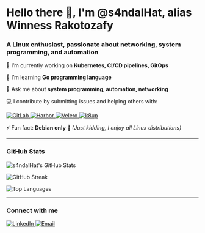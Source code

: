 <h1>Hello there 👋, I'm @s4ndalHat, alias Winness Rakotozafy</h1>
<h3>A Linux enthusiast, passionate about networking, system programming, and automation</h3>

🔭 I’m currently working on **Kubernetes, CI/CD pipelines, GitOps**

🌱 I’m learning **Go programming language**

💬 Ask me about **system programming, automation, networking**

💻 I contribute by submitting issues and helping others with:
  <p>
    <a href="https://about.gitlab.com/">
      <img src="https://img.shields.io/badge/-GitLab-FC6D26?logo=gitlab&logoColor=fff" alt="GitLab"/>
    </a>
    <a href="https://goharbor.io/">
      <img src="https://img.shields.io/badge/-Harbor-60B932?logo=harbor&logoColor=fff" alt="Harbor"/>
    </a>
    <a href="https://velero.io/">
      <img src="https://img.shields.io/badge/-Velero-3761A8?logo=velero&logoColor=fff" alt="Velero"/>
    </a>
    <a href="https://k8up.io/">
      <img src="https://img.shields.io/badge/-k8up-0078D7?logo=kubernetes&logoColor=fff" alt="k8up"/>
    </a>
  </p>

⚡ Fun fact: **Debian only 🐧** *(Just kidding, I enjoy all Linux distributions)*

---

<h3>GitHub Stats</h3>
<p>
  <img src="https://github-readme-stats.vercel.app/api?username=s4ndalHat&show_icons=true&theme=dark" alt="s4ndalHat's GitHub Stats" />
</p>
<p>
  <img src="https://github-readme-streak-stats.herokuapp.com/?user=s4ndalHat&theme=dark" alt="GitHub Streak" />
</p>
<p>
  <img src="https://github-readme-stats.vercel.app/api/top-langs/?username=s4ndalHat&layout=compact&theme=dark" alt="Top Languages" />
</p>

---

<h3>Connect with me</h3>
<p>
  <a href="https://linkedin.com/in/winness-r">
    <img src="https://img.shields.io/badge/-LinkedIn-0077B5?style=flat-square&logo=linkedin" alt="LinkedIn" />
  </a>
  <a href="mailto:winness.it@gmail.com">
    <img src="https://img.shields.io/badge/-Email-D14836?style=flat-square&logo=gmail&logoColor=white" alt="Email" />
  </a>
</p>
